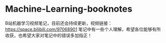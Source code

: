 # Machine-Learning-booknotes
B站机器学习视频笔记，目前还会持续更新，视频链接：https://space.bilibili.com/97068901
笔记中有一些个人理解，希望各位能够有所收获，也希望大家对笔记中的错误多加指正！

